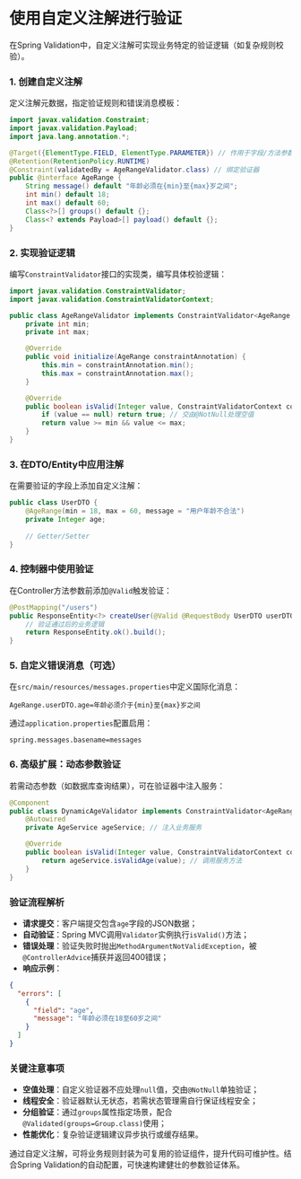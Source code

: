 # 使用自定义注解进行验证

在Spring Validation中，自定义注解可实现业务特定的验证逻辑（如复杂规则校验）。

### **1. 创建自定义注解**
定义注解元数据，指定验证规则和错误消息模板：
```java
import javax.validation.Constraint;
import javax.validation.Payload;
import java.lang.annotation.*;

@Target({ElementType.FIELD, ElementType.PARAMETER}) // 作用于字段/方法参数
@Retention(RetentionPolicy.RUNTIME)
@Constraint(validatedBy = AgeRangeValidator.class) // 绑定验证器
public @interface AgeRange {
    String message() default "年龄必须在{min}至{max}岁之间";
    int min() default 18;
    int max() default 60;
    Class<?>[] groups() default {};
    Class<? extends Payload>[] payload() default {};
}
```

### **2. 实现验证逻辑**
编写`ConstraintValidator`接口的实现类，编写具体校验逻辑：
```java
import javax.validation.ConstraintValidator;
import javax.validation.ConstraintValidatorContext;

public class AgeRangeValidator implements ConstraintValidator<AgeRange, Integer> {
    private int min;
    private int max;

    @Override
    public void initialize(AgeRange constraintAnnotation) {
        this.min = constraintAnnotation.min();
        this.max = constraintAnnotation.max();
    }

    @Override
    public boolean isValid(Integer value, ConstraintValidatorContext context) {
        if (value == null) return true; // 交由@NotNull处理空值
        return value >= min && value <= max;
    }
}
```

### **3. 在DTO/Entity中应用注解**
在需要验证的字段上添加自定义注解：
```java
public class UserDTO {
    @AgeRange(min = 18, max = 60, message = "用户年龄不合法")
    private Integer age;
    
    // Getter/Setter
}
```

### **4. 控制器中使用验证**
在Controller方法参数前添加`@Valid`触发验证：
```java
@PostMapping("/users")
public ResponseEntity<?> createUser(@Valid @RequestBody UserDTO userDTO) {
    // 验证通过后的业务逻辑
    return ResponseEntity.ok().build();
}
```

### **5. 自定义错误消息（可选）**
在`src/main/resources/messages.properties`中定义国际化消息：
```properties
AgeRange.userDTO.age=年龄必须介于{min}至{max}岁之间
```
通过`application.properties`配置启用：
```properties
spring.messages.basename=messages
```

### **6. 高级扩展：动态参数验证**
若需动态参数（如数据库查询结果），可在验证器中注入服务：
```java
@Component
public class DynamicAgeValidator implements ConstraintValidator<AgeRange, Integer> {
    @Autowired
    private AgeService ageService; // 注入业务服务

    @Override
    public boolean isValid(Integer value, ConstraintValidatorContext context) {
        return ageService.isValidAge(value); // 调用服务方法
    }
}
```

### **验证流程解析**
- **请求提交**：客户端提交包含`age`字段的JSON数据；
- **自动验证**：Spring MVC调用`Validator`实例执行`isValid()`方法；
- **错误处理**：验证失败时抛出`MethodArgumentNotValidException`，被`@ControllerAdvice`捕获并返回400错误；
- **响应示例**：
```json
{
  "errors": [
    {
      "field": "age",
      "message": "年龄必须在18至60岁之间"
    }
  ]
}
```

### **关键注意事项**
- **空值处理**：自定义验证器不应处理`null`值，交由`@NotNull`单独验证；
- **线程安全**：验证器默认无状态，若需状态管理需自行保证线程安全；
- **分组验证**：通过`groups`属性指定场景，配合`@Validated(groups=Group.class)`使用；
- **性能优化**：复杂验证逻辑建议异步执行或缓存结果。

通过自定义注解，可将业务规则封装为可复用的验证组件，提升代码可维护性。结合Spring Validation的自动配置，可快速构建健壮的参数验证体系。